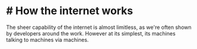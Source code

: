# # How the internet works

The sheer capability of the internet is almost limitless, as we're often shown by developers around the work. However at its simplest, its machines talking to machines via machines.
